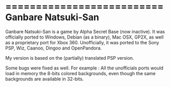 ==========================
Ganbare Natsuki-San
==========================

Ganbare Natsuki-San is a game by Alpha Secret Base (now inactive).
It was officially ported to Windows, Debian (as a binary), Mac OSX, GP2X,
as well as a proprietary port for Xbox 360.
Unofficially, it was ported to the Sony PSP, Wiz, Caanoo, Dingoo and OpenPandora.

My version is based on the (partially) translated PSP version.

Some bugs were fixed as well.
For example :
All the unofficials ports would load in memory the 8-bits colored backgrounds, 
even though the same backgrounds are available in 32-bits.


